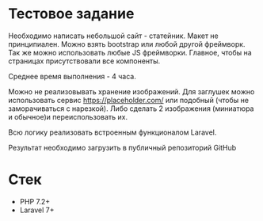 # Тестовое задание 

Необходимо написать небольшой сайт - статейник.
Макет не принципиален.
Можно взять bootstrap или любой другой фреймворк.
Так же можно использовать любые JS фреймворки. Главное,
чтобы на страницах присутствовали все компоненты.

Среднее время выполнения - 4 часа.

Можно не реализовывать хранение изображений.
Для заглушек можно использовать
сервис https://placeholder.com/ или подобный (чтобы не 
заморачиваться с нарезкой). Либо сделать 2 изображения 
(миниатюра и обычное)и переиспользовать их.

Всю логику реализовать встроенным функционалом Laravel.

Результат необходимо загрузить в публичный репозиторий
GitHub

# Стек

* PHP 7.2+
* Laravel 7+
